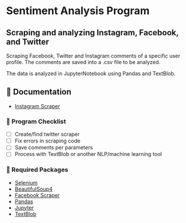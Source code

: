 # Sentiment Analysis Program

## Scraping and analyzing Instagram, Facebook, and Twitter

Scraping Facebook, Twitter and Instagram comments of a specific user profile. The comments are saved into a .csv file to be analyzed.

The data is analyzed in JupyterNotebook using Pandas and TextBlob.

## :page_facing_up: Documentation

- [Instagram Scraper](https://github.com/amyjtech/sentiment_analysis/blob/main/doc/instagram.md)

### :memo: Program Checklist

- [ ] Create/find twitter scraper
- [ ] Fix errors in scraping code
- [ ] Save comments per parameters
- [ ] Process with TextBlob or another NLP/machine learning tool

### :pushpin: Required Packages

- [Selenium](https://selenium-python.readthedocs.io/installation.html#)
- [BeautifulSoup4](https://www.crummy.com/software/BeautifulSoup/bs4/doc/#installing-beautiful-soup)
- [Facebook Scraper](https://pypi.org/project/facebook-scraper/)
- [Pandas](https://pandas.pydata.org/)
- [Jupyter](https://jupyter.org/)
- [TextBlob](https://textblob.readthedocs.io/en/dev/)
